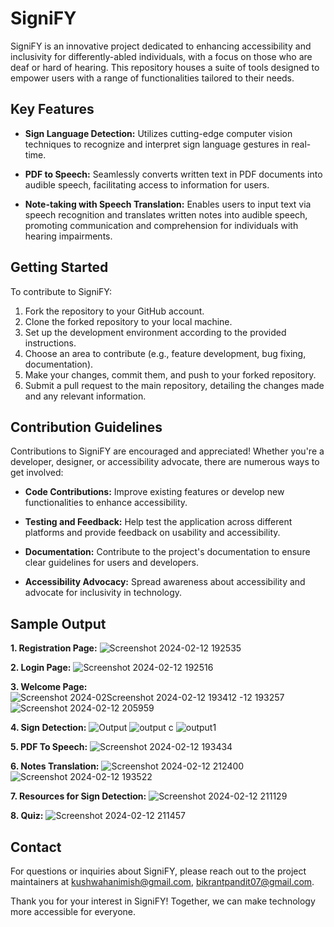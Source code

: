 # SigniFY

SigniFY is an innovative project dedicated to enhancing accessibility and inclusivity for differently-abled individuals, with a focus on those who are deaf or hard of hearing. This repository houses a suite of tools designed to empower users with a range of functionalities tailored to their needs.

## Key Features

- **Sign Language Detection:** Utilizes cutting-edge computer vision techniques to recognize and interpret sign language gestures in real-time.
  
- **PDF to Speech:** Seamlessly converts written text in PDF documents into audible speech, facilitating access to information for users.

- **Note-taking with Speech Translation:** Enables users to input text via speech recognition and translates written notes into audible speech, promoting communication and comprehension for individuals with hearing impairments.

## Getting Started

To contribute to SigniFY:

1. Fork the repository to your GitHub account.
2. Clone the forked repository to your local machine.
3. Set up the development environment according to the provided instructions.
4. Choose an area to contribute (e.g., feature development, bug fixing, documentation).
5. Make your changes, commit them, and push to your forked repository.
6. Submit a pull request to the main repository, detailing the changes made and any relevant information.

## Contribution Guidelines

Contributions to SigniFY are encouraged and appreciated! Whether you're a developer, designer, or accessibility advocate, there are numerous ways to get involved:

- **Code Contributions:** Improve existing features or develop new functionalities to enhance accessibility.
  
- **Testing and Feedback:** Help test the application across different platforms and provide feedback on usability and accessibility.
  
- **Documentation:** Contribute to the project's documentation to ensure clear guidelines for users and developers.
  
- **Accessibility Advocacy:** Spread awareness about accessibility and advocate for inclusivity in technology.

## Sample Output
**1. Registration Page:**
![Screenshot 2024-02-12 192535](https://github.com/NimishKushwaha/SigniFY/assets/128953212/71fd86d9-d831-4149-81d7-7ef3a9703a4b)

**2. Login Page:**
![Screenshot 2024-02-12 192516](https://github.com/NimishKushwaha/SigniFY/assets/128953212/8eddf02f-a27d-4e60-9db9-0d1a969b9db9)

**3. Welcome Page:**
  ![Screenshot 2024-02![Screenshot 2024-02-12 193412](https://github.com/NimishKushwaha/SigniFY/assets/128953212/07ea05e8-1610-4212-8b8d-cfa59533d2c2)
-12 193257](https://github.com/NimishKushwaha/SigniFY/assets/128953212/c8fef2ae-11f6-4ff2-a2b5-8961e62ea3f3)
![Screenshot 2024-02-12 205959](https://github.com/NimishKushwaha/SigniFY/assets/128953212/bbc4dc14-6996-4ced-8ced-d6b801110502)

**4. Sign Detection:**
![Output](https://github.com/NimishKushwaha/SigniFY/assets/128953212/871be0f2-4ff0-49ea-85e9-fd2bb0ccc374)
![output c](https://github.com/NimishKushwaha/SigniFY/assets/128953212/d0e11660-74c6-45ca-b4d5-3bb417d29ae0)
![output1](https://github.com/NimishKushwaha/SigniFY/assets/128953212/df58af7e-43f1-4214-b2e4-90b567287635)

**5. PDF To Speech:**
![Screenshot 2024-02-12 193434](https://github.com/NimishKushwaha/SigniFY/assets/128953212/7c3dfa0d-5172-455b-9428-6987b987766d)

**6. Notes Translation:**
![Screenshot 2024-02-12 212400](https://github.com/NimishKushwaha/SigniFY/assets/128953212/a33bff9a-5807-42cf-9cda-5c1b393203b5)
![Screenshot 2024-02-12 193522](https://github.com/NimishKushwaha/SigniFY/assets/128953212/588c0286-70ce-41d2-a4f3-a31b5df22715)

**7. Resources for Sign Detection:**
![Screenshot 2024-02-12 211129](https://github.com/NimishKushwaha/SigniFY/assets/128953212/438069d3-cf93-4e43-8275-a3cd7166383d)

**8. Quiz:**
![Screenshot 2024-02-12 211457](https://github.com/NimishKushwaha/SigniFY/assets/128953212/b65a5d35-cbf1-4401-8750-238fc2633ebf)


## Contact

For questions or inquiries about SigniFY, please reach out to the project maintainers at [kushwahanimish@gmail.com](mailto:kushwahanimish@gmail.com), [bikrantpandit07@gmail.com](mailto:bikrantpandit07@gmail.com).

Thank you for your interest in SigniFY! Together, we can make technology more accessible for everyone.
